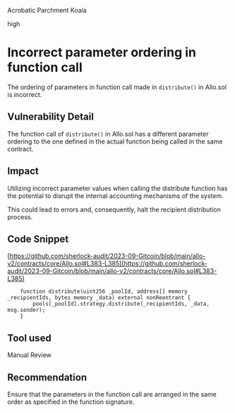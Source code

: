 Acrobatic Parchment Koala

high

# Incorrect parameter ordering in function call
The ordering of parameters in function call made in `distribute()` in Allo.sol is incorrect.
## Vulnerability Detail
The function call of `distribute()` in Allo.sol has a different parameter ordering to the one defined in the actual function being called in the same contract.
## Impact
Utilizing incorrect parameter values when calling the distribute function has the potential to disrupt the internal accounting mechanisms of the system.
       
This could lead to errors and, consequently, halt the recipient distribution process.
## Code Snippet
[https://github.com/sherlock-audit/2023-09-Gitcoin/blob/main/allo-v2/contracts/core/Allo.sol#L383-L385](https://github.com/sherlock-audit/2023-09-Gitcoin/blob/main/allo-v2/contracts/core/Allo.sol#L383-L385)
```solidity
    function distribute(uint256 _poolId, address[] memory _recipientIds, bytes memory _data) external nonReentrant {
        pools[_poolId].strategy.distribute(_recipientIds, _data, msg.sender);
    }
```
## Tool used
Manual Review
## Recommendation
Ensure that the parameters in the function call are arranged in the same order as specified in the function signature.